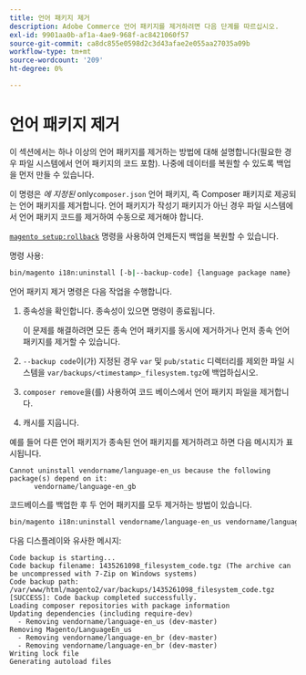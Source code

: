 ```yaml
---
title: 언어 패키지 제거
description: Adobe Commerce 언어 패키지를 제거하려면 다음 단계를 따르십시오.
exl-id: 9901aa0b-af1a-4ae9-968f-ac8421060f57
source-git-commit: ca8dc855e0598d2c3d43afae2e055aa27035a09b
workflow-type: tm+mt
source-wordcount: '209'
ht-degree: 0%

---
```


# 언어 패키지 제거

이 섹션에서는 하나 이상의 언어 패키지를 제거하는 방법에 대해 설명합니다(필요한 경우 파일 시스템에서 언어 패키지의 코드 포함). 나중에 데이터를 복원할 수 있도록 백업을 먼저 만들 수 있습니다.

이 명령은 *에 지정된* only`composer.json` 언어 패키지, 즉 Composer 패키지로 제공되는 언어 패키지를 제거합니다. 언어 패키지가 작성기 패키지가 아닌 경우 파일 시스템에서 언어 패키지 코드를 제거하여 수동으로 제거해야 합니다.

[`magento setup:rollback`](uninstall-modules.md#roll-back-the-file-system-database-or-media-files) 명령을 사용하여 언제든지 백업을 복원할 수 있습니다.

명령 사용:

```bash
bin/magento i18n:uninstall [-b|--backup-code] {language package name} ... {language package name}
```

언어 패키지 제거 명령은 다음 작업을 수행합니다.

1. 종속성을 확인합니다. 종속성이 있으면 명령이 종료됩니다.

   이 문제를 해결하려면 모든 종속 언어 패키지를 동시에 제거하거나 먼저 종속 언어 패키지를 제거할 수 있습니다.

1. `--backup code`이(가) 지정된 경우 `var` 및 `pub/static` 디렉터리를 제외한 파일 시스템을 `var/backups/<timestamp>_filesystem.tgz`에 백업하십시오.
1. `composer remove`을(를) 사용하여 코드 베이스에서 언어 패키지 파일을 제거합니다.
1. 캐시를 지웁니다.

예를 들어 다른 언어 패키지가 종속된 언어 패키지를 제거하려고 하면 다음 메시지가 표시됩니다.

```
Cannot uninstall vendorname/language-en_us because the following package(s) depend on it:
      vendorname/language-en_gb
```

코드베이스를 백업한 후 두 언어 패키지를 모두 제거하는 방법이 있습니다.

```bash
bin/magento i18n:uninstall vendorname/language-en_us vendorname/language-en_gb --backup-code
```

다음 디스플레이와 유사한 메시지:

```
Code backup is starting...
Code backup filename: 1435261098_filesystem_code.tgz (The archive can be uncompressed with 7-Zip on Windows systems)
Code backup path: /var/www/html/magento2/var/backups/1435261098_filesystem_code.tgz
[SUCCESS]: Code backup completed successfully.
Loading composer repositories with package information
Updating dependencies (including require-dev)
  - Removing vendorname/language-en_us (dev-master)
Removing Magento/LanguageEn_us
  - Removing vendorname/language-en_br (dev-master)
  - Removing vendorname/language-en_br (dev-master)
Writing lock file
Generating autoload files
```
